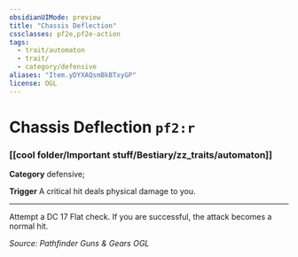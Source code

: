 ```yaml
---
obsidianUIMode: preview
title: "Chassis Deflection"
cssclasses: pf2e,pf2e-action
tags:
  - trait/automaton
  - trait/
  - category/defensive
aliases: "Item.yDYXAQsmBkBTxyGP"
license: OGL
---
```

# Chassis Deflection `pf2:r`

### [[cool folder/Important stuff/Bestiary/zz_traits/automaton]]

**Category** defensive; 




**Trigger** A critical hit deals physical damage to you.

* * *

Attempt a DC 17 Flat check. If you are successful, the attack becomes a normal hit.

*Source: Pathfinder Guns & Gears*
*OGL*